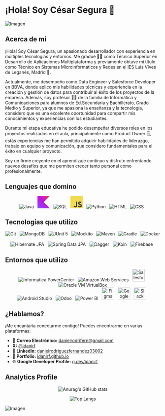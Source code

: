 # ¡Hola! Soy César Segura 👋

![Imagen](imagenes/presentacion.png "Daniel Rodríguez Fernández")

## Acerca de mí

¡Hola! Soy César Segura, un apasionado desarrollador con experiencia en múltiples tecnologías y entornos. Me gradué 🧑‍🎓 como Técnico Superior en Desarrollo de Aplicaciones Multiplataforma y previamente obtuve mi título como Técnico en Sistemas Microinformáticos y Redes en el IES Luis Vives de Leganés, Madrid 🏫.

Actualmente, me desempeño como Data Engineer y Salesforce Developer en BBVA, donde aplico mis habilidades técnicas y experiencia en la creación y gestión de datos para contribuir al éxito de los proyectos de la empresa. 
Además, soy profesor 🧑‍🏫 de la familia de Informática y Comunicaciones para alumnos de Ed.Secundaria y Bachillerato, Grado Medio y Superior, ya que me apasiona la enseñanza y la tecnología, considero que es una excelente oportunidad para compartir mis conocimientos y experiencias con los estudiantes.

Durante mi etapa educativa he podido desempeñar diversos roles en los proyectos realizados en el aula, principalmente como Product Owner 🗒️, estás experiencias me han permitido adquirir habilidades de liderazgo, trabajo en equipo y comunicación, que considero fundamentales para el éxito en cualquier proyecto.


Soy un firme creyente en el aprendizaje continuo y disfruto enfrentando nuevos desafíos que me permiten crecer tanto personal como profesionalmente.




## Lenguajes que domino

<div align="center">
<img width="40px" title="Java" src="https://i.blogs.es/8d2420/650_1000_java/1366_2000.png" /> &nbsp; 
<img width="40px" title="Kotlin" src="https://raw.githubusercontent.com/github/explore/4479d2a2c854198cb00160f8593519c14dc3b905/topics/kotlin/kotlin.png" /> &nbsp;
<img width="40px" title="SQL" src="https://www.bimind.es/files/img/azure/main-qimg-7ab87d49737b0b12fbdc806effac21b3.png" /> &nbsp; 
<img width="40px" title="JavaScript" src="https://raw.githubusercontent.com/github/explore/80688e429a7d4ef2fca1e82350fe8e3517d3494d/topics/javascript/javascript.png" /> &nbsp; 
<img width="40px" title="Python" src="https://upload.wikimedia.org/wikipedia/commons/thumb/c/c3/Python-logo-notext.svg/1200px-Python-logo-notext.svg.png" /> &nbsp; 
<img width="40px" title="HTML" src="https://i.imgur.com/4Pfb5Jn.png" /> &nbsp; 
<img width="40px" title="CSS" src="https://cdn.pixabay.com/photo/2017/08/05/11/16/logo-2582747_960_720.png" /> &nbsp; 
</div>

## Tecnologías que utilizo

<div align="center">
<img width="40px" title="Git" src="https://upload.wikimedia.org/wikipedia/commons/thumb/3/3f/Git_icon.svg/1200px-Git_icon.svg.png" /> &nbsp; 
<img width="40px" title="MongoDB" src="https://www.axonius.com/hubfs/mongodb_adapter.png" /> &nbsp;
<img width="40px" title="JUnit 5" src="https://junit.org/junit5/assets/img/junit5-logo.png" /> &nbsp; 
<img width="40px" title="Mockito" src="https://www.simplilearn.com/ice9/free_resources_article_thumb/Mockito_Junit_Tutorial.png" /> &nbsp; 
<img width="40px" title="Maven" src="https://cdn.icon-icons.com/icons2/2107/PNG/512/file_type_maven_icon_130397.png" /> &nbsp;
<img width="40px" title="Gradle" src="https://static-00.iconduck.com/assets.00/gradle-icon-512x376-6gp77rri.png" /> &nbsp; 
<img width="40px" title="Docker" src="https://www.docker.com/wp-content/uploads/2022/03/vertical-logo-monochromatic.png" /> &nbsp; 
<br>
<img width="40px" title="Hibernate JPA" src="https://cdn.freebiesupply.com/logos/large/2x/hibernate-logo-png-transparent.png" /> &nbsp; 
<img width="40px" title="Spring Data JPA" src="https://cdn-images-1.medium.com/max/500/1*AbiX4LwtSNozoyfypcKvEg.png" /> &nbsp;
<img width="40px" title="Dagger" src="https://cdn-icons-png.flaticon.com/512/1067/1067718.png" /> &nbsp;
<img width="40px" title="Koin" src="https://insert-koin.io/img/koin_new_logo.png" /> &nbsp;
<img width="40px" title="Firebase" src="https://4.bp.blogspot.com/-Fxo_qnGJBj0/WRoDPNdlEII/AAAAAAAABF0/1mSHmv5gleQaCsHKEDgTB3DbNghjCXvZACLcB/s1600/logo_firebase_1920px_clr.png" /> &nbsp;
</div>

## Entornos que utilizo


<div align="center">
<!-- Link de Informatica powercenter -->
<img width="40px" title="Informatica PowerCenter" src="https://images.contentstack.io/v3/assets/bltf2fca5bf44f5e817/blt56ff4c76be4b6769/654292efa7f5f10018700465/informatica-logo.png" /> &nbsp;
<img width="40px" title="Amazon Web Services" src="https://upload.wikimedia.org/wikipedia/commons/thumb/9/93/Amazon_Web_Services_Logo.svg/1200px-Amazon_Web_Services_Logo.svg.png" /> &nbsp;
<img width="40px" height="40px" title="Salesforce" src="https://upload.wikimedia.org/wikipedia/commons/thumb/f/f9/Salesforce.com_logo.svg/1200px-Salesforce.com_logo.svg.png"/> &nbsp;
<img width="40px" title="Oracle VM VirtualBox" src="https://upload.wikimedia.org/wikipedia/commons/d/d5/Virtualbox_logo.png" /><br>
<img width="40px" title="Android Studio" src="https://www.netcost-security.fr/wp-content/uploads/2022/02/Android-Studio-fournit-tout-ce-dont-vous-avez-besoin-pour.png" /> &nbsp;  
<img width="40px" title="Odoo" src="https://cdn.freebiesupply.com/logos/large/2x/odoo-logo-png-transparent.png" /> &nbsp;
<img width="40px" title="Power BI" src="https://upload.wikimedia.org/wikipedia/commons/thumb/c/cf/New_Power_BI_Logo.svg/630px-New_Power_BI_Logo.svg.png" /> &nbsp;
<img width="40px" height="40px" title="Figma" src="https://upload.wikimedia.org/wikipedia/commons/3/33/Figma-logo.svg" /> &nbsp;
<img width="40px" height="40px" title="Google Workspace" src="https://www.tec-innova.mx/wp-content/uploads/2023/06/GoogleApps.png" /> &nbsp;
<img width="40px" height="40px" title="Slack" src="https://upload.wikimedia.org/wikipedia/commons/7/76/Slack_Icon.png" /> &nbsp;

</div>

## ¿Hablamos?

¡Me encantaría conectarme contigo! Puedes encontrarme en varias plataformas:

* 📧 **Correo Electrónico:** [danielrodrifern@gmail.com](mailto:danielrodrifern@gmail.com)
* **X:** [@idanirf](https://twitter.com/idanirf)
* 💼 **LinkedIn:** [danielrodriguezfernandez03002](https://www.linkedin.com/in/danielrodriguezfernandez03002/)
* 🔗 **Portfolio:** [idanirf.github.io](https://idanirf.github.io)
* 🌐 **Google Developer Profile:** [g.dev/idanirf](https://g.dev/idanirf)

## Analytics Profile
<div align="center">

![Anurag's GitHub stats](https://github-readme-stats.vercel.app/api?username=idanirf&show_icons=true&theme=blueberry)


![Top Langs](https://github-readme-stats.vercel.app/api/top-langs/?username=idanirf&layout=compact&theme=blueberry)
</div>

![Imagen](imagenes/piepagina.png "Daniel Rodríguez Fernández")





